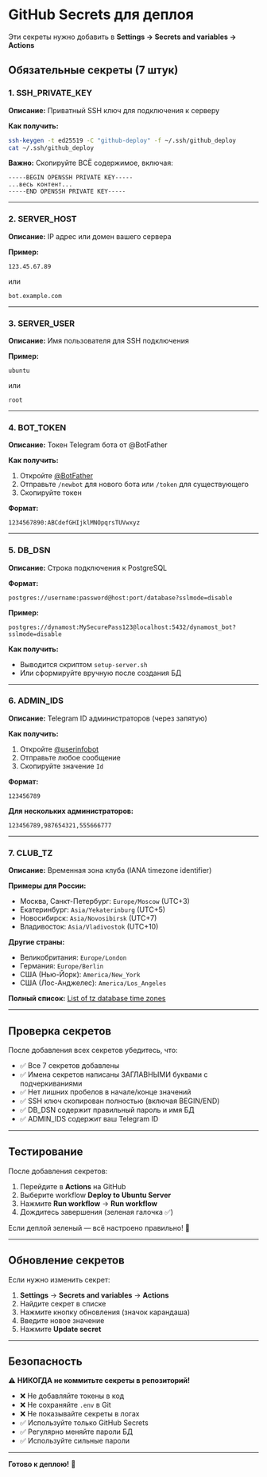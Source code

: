 # GitHub Secrets для деплоя

Эти секреты нужно добавить в **Settings → Secrets and variables → Actions**

## Обязательные секреты (7 штук)

### 1. SSH_PRIVATE_KEY
**Описание:** Приватный SSH ключ для подключения к серверу

**Как получить:**
```bash
ssh-keygen -t ed25519 -C "github-deploy" -f ~/.ssh/github_deploy
cat ~/.ssh/github_deploy
```

**Важно:** Скопируйте ВСЁ содержимое, включая:
```
-----BEGIN OPENSSH PRIVATE KEY-----
...весь контент...
-----END OPENSSH PRIVATE KEY-----
```

---

### 2. SERVER_HOST
**Описание:** IP адрес или домен вашего сервера

**Пример:**
```
123.45.67.89
```
или
```
bot.example.com
```

---

### 3. SERVER_USER
**Описание:** Имя пользователя для SSH подключения

**Пример:**
```
ubuntu
```
или
```
root
```

---

### 4. BOT_TOKEN
**Описание:** Токен Telegram бота от @BotFather

**Как получить:**
1. Откройте [@BotFather](https://t.me/BotFather)
2. Отправьте `/newbot` для нового бота или `/token` для существующего
3. Скопируйте токен

**Формат:**
```
1234567890:ABCdefGHIjklMNOpqrsTUVwxyz
```

---

### 5. DB_DSN
**Описание:** Строка подключения к PostgreSQL

**Формат:**
```
postgres://username:password@host:port/database?sslmode=disable
```

**Пример:**
```
postgres://dynamost:MySecurePass123@localhost:5432/dynamost_bot?sslmode=disable
```

**Как получить:**
- Выводится скриптом `setup-server.sh`
- Или сформируйте вручную после создания БД

---

### 6. ADMIN_IDS
**Описание:** Telegram ID администраторов (через запятую)

**Как получить:**
1. Откройте [@userinfobot](https://t.me/userinfobot)
2. Отправьте любое сообщение
3. Скопируйте значение `Id`

**Формат:**
```
123456789
```

**Для нескольких администраторов:**
```
123456789,987654321,555666777
```

---

### 7. CLUB_TZ
**Описание:** Временная зона клуба (IANA timezone identifier)

**Примеры для России:**
- Москва, Санкт-Петербург: `Europe/Moscow` (UTC+3)
- Екатеринбург: `Asia/Yekaterinburg` (UTC+5)
- Новосибирск: `Asia/Novosibirsk` (UTC+7)
- Владивосток: `Asia/Vladivostok` (UTC+10)

**Другие страны:**
- Великобритания: `Europe/London`
- Германия: `Europe/Berlin`
- США (Нью-Йорк): `America/New_York`
- США (Лос-Анджелес): `America/Los_Angeles`

**Полный список:** [List of tz database time zones](https://en.wikipedia.org/wiki/List_of_tz_database_time_zones)

---

## Проверка секретов

После добавления всех секретов убедитесь, что:

- ✅ Все 7 секретов добавлены
- ✅ Имена секретов написаны ЗАГЛАВНЫМИ буквами с подчеркиваниями
- ✅ Нет лишних пробелов в начале/конце значений
- ✅ SSH ключ скопирован полностью (включая BEGIN/END)
- ✅ DB_DSN содержит правильный пароль и имя БД
- ✅ ADMIN_IDS содержит ваш Telegram ID

---

## Тестирование

После добавления секретов:

1. Перейдите в **Actions** на GitHub
2. Выберите workflow **Deploy to Ubuntu Server**
3. Нажмите **Run workflow** → **Run workflow**
4. Дождитесь завершения (зеленая галочка ✅)

Если деплой зеленый — всё настроено правильно! 🎉

---

## Обновление секретов

Если нужно изменить секрет:

1. **Settings** → **Secrets and variables** → **Actions**
2. Найдите секрет в списке
3. Нажмите кнопку обновления (значок карандаша)
4. Введите новое значение
5. Нажмите **Update secret**

---

## Безопасность

⚠️ **НИКОГДА не коммитьте секреты в репозиторий!**

- ❌ Не добавляйте токены в код
- ❌ Не сохраняйте `.env` в Git
- ❌ Не показывайте секреты в логах
- ✅ Используйте только GitHub Secrets
- ✅ Регулярно меняйте пароли БД
- ✅ Используйте сильные пароли

---

**Готово к деплою!** 🚀

